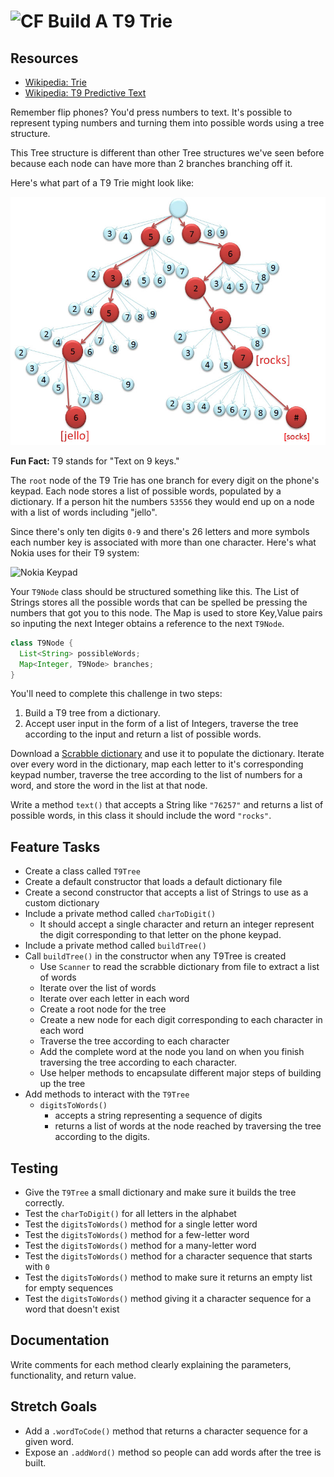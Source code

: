# ![CF](http://i.imgur.com/7v5ASc8.png) Build A T9 Trie

## Resources
* [Wikipedia: Trie](https://en.wikipedia.org/wiki/Trie)
* [Wikipedia: T9 Predictive Text](https://en.wikipedia.org/wiki/T9_(predictive_text))

Remember flip phones? You'd press numbers to text. It's possible to represent
typing numbers and turning them into possible words using a tree structure.

This Tree structure is different than other Tree structures we've seen before
because each node can have more than 2 branches branching off it.

Here's what part of a T9 Trie might look like:

![T9 Trie Visualization](imgs/t9-trie.jpg)

**Fun Fact:** T9 stands for "Text on 9 keys."

The `root` node of the T9 Trie has one branch for every digit on the phone's
keypad. Each node stores a list of possible words, populated by a dictionary.
If a person hit the numbers `53556` they would end up on a node with a list
of words including "jello".

Since there's only ten digits `0-9` and there's 26 letters and more symbols
each number key is associated with more than one character. Here's what Nokia
uses for their T9 system:

![Nokia Keypad](imgs/nokia-keypad.png)

Your `T9Node` class should be structured something like this. The List of
Strings stores all the possible words that can be spelled be pressing the
numbers that got you to this node. The Map is used to store Key,Value pairs
so inputing the next Integer obtains a reference to the next `T9Node`.

```java
class T9Node {
  List<String> possibleWords;
  Map<Integer, T9Node> branches;
}
```

You'll need to complete this challenge in two steps:
1. Build a T9 tree from a dictionary.
2. Accept user input in the form of a list of Integers, traverse the tree
   according to the input and return a list of possible words.

Download a [Scrabble dictionary](https://raw.githubusercontent.com/zeisler/scrabble/master/db/dictionary.csv)
and use it to populate the dictionary. Iterate over every word in the dictionary,
map each letter to it's corresponding keypad number, traverse the tree according
to the list of numbers for a word, and store the word in the list at that node.

Write a method `text()` that accepts a String like `"76257"` and returns a list
of possible words, in this class it should include the word `"rocks"`.

## Feature Tasks
* Create a class called `T9Tree`
* Create a default constructor that loads a default dictionary file
* Create a second constructor that accepts a list of Strings to use
  as a custom dictionary
* Include a private method called `charToDigit()`
  * It should accept a single character and return an integer represent the
    digit corresponding to that letter on the phone keypad.
* Include a private method called `buildTree()`
* Call `buildTree()` in the constructor when any T9Tree is created
  * Use `Scanner` to read the scrabble dictionary from file to extract a list
    of words
  * Iterate over the list of words
  * Iterate over each letter in each word
  * Create a root node for the tree
  * Create a new node for each digit corresponding to each character in each
    word
  * Traverse the tree according to each character
  * Add the complete word at the node you land on when you finish traversing
    the tree according to each character.
  * Use helper methods to encapsulate different major steps of building up the
    tree
* Add methods to interact with the `T9Tree`
  * `digitsToWords()` 
    * accepts a string representing a sequence of digits
    * returns a list of words at the node reached by traversing the tree
      according to the digits.

## Testing
* Give the `T9Tree` a small dictionary and make sure it builds the tree
  correctly.
* Test the `charToDigit()` for all letters in the alphabet
* Test the `digitsToWords()` method for a single letter word
* Test the `digitsToWords()` method for a few-letter word
* Test the `digitsToWords()` method for a many-letter word
* Test the `digitsToWords()` method for a character sequence that starts with `0`
* Test the `digitsToWords()` method to make sure it returns an empty list for
  empty sequences
* Test the `digitsToWords()` method giving it a character sequence for a word
  that doesn't exist


## Documentation
Write comments for each method clearly explaining the parameters,
functionality, and return value.

## Stretch Goals
* Add a `.wordToCode()` method that returns a character sequence for a given
  word.
* Expose an `.addWord()` method so people can add words after the tree is built.

